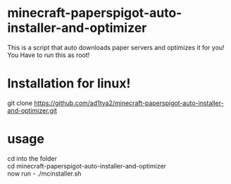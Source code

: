 # minecraft-paperspigot-auto-installer-and-optimizer
This is a script that auto downloads paper servers and optimizes it for you!</br>
You Have to run this as root!
<br />
# Installation for linux!
git clone https://github.com/ad1tya2/minecraft-paperspigot-auto-installer-and-optimizer.git
# usage
cd into the folder</br>
cd minecraft-paperspigot-auto-installer-and-optimizer
</br>
now run - ./mcinstaller.sh
